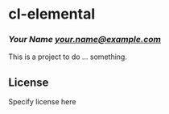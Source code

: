 # cl-elemental
### _Your Name <your.name@example.com>_

This is a project to do ... something.

## License

Specify license here

